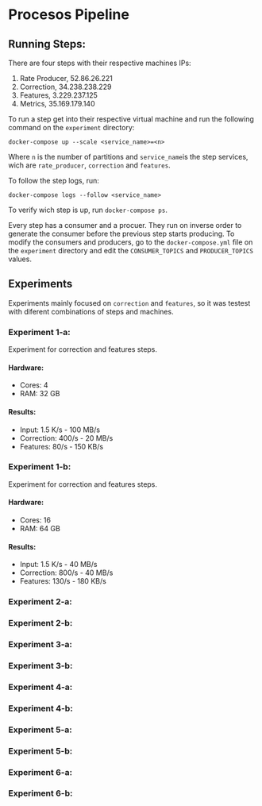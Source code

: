 # Procesos Pipeline

## Running Steps:

There are four steps with their respective machines IPs:
1. Rate Producer, 52.86.26.221
2. Correction, 34.238.238.229
3. Features, 3.229.237.125
4. Metrics, 35.169.179.140 

To run a step get into their respective virtual machine and run the following command on the `experiment` directory:
    
    docker-compose up --scale <service_name>=<n>
    
Where `n` is the number of partitions and `service_name`is the step services, wich are `rate_producer`, `correction` 
and `features`.

To follow the step logs, run:

    docker-compose logs --follow <service_name>
    
To verify wich step is up, run `docker-compose ps`.

Every step has a consumer and a procuer. They run on inverse order to generate the consumer before the previous step 
starts producing.
To modify the consumers and producers, go to the `docker-compose.yml` file on the `experiment` directory and edit the
`CONSUMER_TOPICS` and `PRODUCER_TOPICS` values.

## Experiments

Experiments mainly focused on `correction` and `features`, so it was testest with diferent combinations of steps
and machines.

### Experiment 1-a:

Experiment for correction and features steps.

#### Hardware:
* Cores: 4 
* RAM: 32 GB

#### Results:
* Input: 1.5 K/s - 100 MB/s
* Correction: 400/s - 20 MB/s
* Features: 80/s - 150 KB/s

### Experiment 1-b:

Experiment for correction and features steps.

#### Hardware:
* Cores: 16
* RAM: 64 GB

#### Results:
* Input: 1.5 K/s - 40 MB/s
* Correction: 800/s - 40  MB/s
* Features: 130/s - 180 KB/s

### Experiment 2-a:
### Experiment 2-b:
### Experiment 3-a:
### Experiment 3-b:
### Experiment 4-a:
### Experiment 4-b:
### Experiment 5-a:
### Experiment 5-b:
### Experiment 6-a:
### Experiment 6-b: